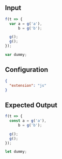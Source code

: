 
## Input
```javascript input
f(t => {
  var a = g('a'),
      b = g('b');

  g();
  g();
});

var dummy;
```

## Configuration
```json configuration
{
  "extension": "js"
}
```

## Expected Output
```javascript expected output
f(t => {
  const a = g('a'),
      b = g('b');

  g();
  g();
});

let dummy;
```
